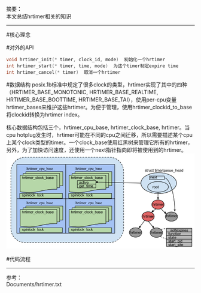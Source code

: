 摘要：  
本文总结hrtimer相关的知识

---

#核心理念


#对外的API

```c
void hrtimer_init(* timer, clock_id, mode)  初始化一个hrtimer  
int hrtimer_start(* timer, time, mode)  为这个timer制定expire time  
int hrtimer_cancel(* timer)  取消一个hrtimer
```

#数据结构
posix.1b标准中规定了很多clock的类型，hrtimer实现了其中的四种（HRTIMER_BASE_MONOTONIC, HRTIMER_BASE_REALTIME, HRTIMER_BASE_BOOTTIME, HRTIMER_BASE_TAI），使用per-cpu变量hrtimer_bases来维护这些hrtimer。为便于管理，使用hrtimer_clockid_to_base将clockid转换为hrtimer index。


核心数据结构包括三个，hrtimer_cpu_base, hrtimer_clock_base, hrtimer。当cpu hotplug发生时，hrtimer可能在不同的cpu之间迁移，所以需要描述某个cpu上某个clock类型的timer。一个clock_base使用红黑树来管理它所有的hrtimer，另外，为了加快访问速度，还使用一个next指针指向即将被使用到的hrtimer。
![time_hrtimer](pictures/time_hrtimer.png)


#代码流程








---
参考：  
Documents/hrtimer.txt
